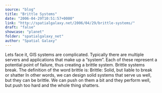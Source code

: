 ```yaml
---
source: "blog"
title: "Brittle Systems"
date: "2006-04-29T10:51:57+0000"
link: "http://spatialgalaxy.net/2006/04/29/brittle-systems/"
draft: "false"
showcase: "planet"
folder: "spatialgalaxy_net"
author: "Spatial Galaxy"
---
```


Lets face it, GIS systems are complicated. Typically there are multiple servers and applications that make up a &ldquo;system&rdquo;. Each of these represent a potential point of failure, thus creating a brittle system. Brittle systems break. The definition of the word brittle is:
Brittle: Solid, but liable to break or shatter
In other words, we can design solid systems that serve us well, but they can be brittle. We can push on them a bit and they perform well, but push too hard and the whole thing shatters.
